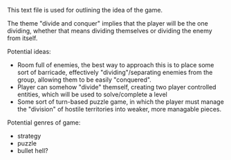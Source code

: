 This text file is used for outlining the idea of the game.

The theme "divide and conquer" implies that the player will be the one dividing, whether that means dividing themselves or dividing the enemy from itself.

Potential ideas:
  - Room full of enemies, the best way to approach this is to place some sort of barricade, effectively "dividing"/separating enemies from the group, allowing them to be easily "conquered".
  - Player can somehow "divide" themself, creating two player controlled entities, which will be used to solve/complete a level
  - Some sort of turn-based puzzle game, in which the player must manage the "division" of hostile territories into weaker, more managable pieces.

Potential genres of game:
  - strategy
  - puzzle
  - bullet hell?

